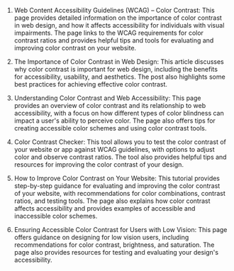 

1. Web Content Accessibility Guidelines (WCAG) – Color Contrast: This page provides detailed information on the importance of color contrast in web design, and how it affects accessibility for individuals with visual impairments. The page links to the WCAG requirements for color contrast ratios and provides helpful tips and tools for evaluating and improving color contrast on your website.

2. The Importance of Color Contrast in Web Design: This article discusses why color contrast is important for web design, including the benefits for accessibility, usability, and aesthetics. The post also highlights some best practices for achieving effective color contrast.

3. Understanding Color Contrast and Web Accessibility: This page provides an overview of color contrast and its relationship to web accessibility, with a focus on how different types of color blindness can impact a user's ability to perceive color. The page also offers tips for creating accessible color schemes and using color contrast tools.

4. Color Contrast Checker: This tool allows you to test the color contrast of your website or app against WCAG guidelines, with options to adjust color and observe contrast ratios. The tool also provides helpful tips and resources for improving the color contrast of your design.

5. How to Improve Color Contrast on Your Website: This tutorial provides step-by-step guidance for evaluating and improving the color contrast of your website, with recommendations for color combinations, contrast ratios, and testing tools. The page also explains how color contrast affects accessibility and provides examples of accessible and inaccessible color schemes.

6. Ensuring Accessible Color Contrast for Users with Low Vision: This page offers guidance on designing for low vision users, including recommendations for color contrast, brightness, and saturation. The page also provides resources for testing and evaluating your design's accessibility.